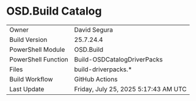 ﻿# OSD.Build Catalog

| | |
|-|-|
| Owner | David Segura |
| Build Version | 25.7.24.4 |
| PowerShell Module | OSD.Build |
| PowerShell Function | Build-OSDCatalogDriverPacks |
| Files | build-driverpacks.* |
| Build Workflow | GitHub Actions |
| Last Update | Friday, July 25, 2025 5:17:43 AM UTC |
